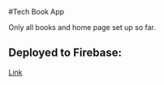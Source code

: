 #Tech Book App

Only all books and home page set up so far.

## Deployed to Firebase:

 [Link](https://tech-book-app.firebaseapp.com)